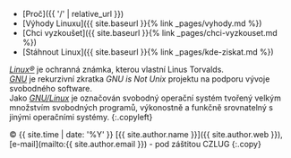 - [Proč]({{ '/' | relative_url }})
- [Výhody Linuxu]({{ site.baseurl }}{% link _pages/vyhody.md %})
- [Chci vyzkoušet]({{ site.baseurl }}{% link _pages/chci-vyzkouset.md %})
- [Stáhnout Linux]({{ site.baseurl }}{% link _pages/kde-ziskat.md %})


*[Linux&reg;](https://www.linuxmark.org/)* je ochranná známka, kterou vlastní Linus Torvalds.<br>
*[GNU](https://gnu.cz/)* je rekurzivní zkratka *GNU is Not Unix* projektu na podporu vývoje svobodného software.<br>
Jako *[GNU/Linux](https://cs.wikipedia.org/wiki/Linux)* je označován svobodný operační systém tvořený velkým množstvím svobodných programů, výkonostně a funkčně srovnatelný s jinými operačními systémy.
{:.copyleft}

&copy; {{ site.time | date: '%Y' }} [{{ site.author.name }}]({{ site.author.web }}), [e-mail](mailto:{{ site.author.email }}) - pod záštitou CZLUG
{:.copy}
